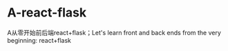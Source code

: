 # A-react-flask
A从零开始前后端react+flask；Let's learn front and back ends from the very beginning: react+flask

